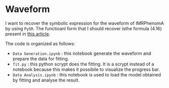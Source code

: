 # Waveform

I want to recover the symbolic expression for the waveform of IMRPhenomA by using `PySR`. The functioanl form that I should recover isthe formula (4.16) present in [this article](https://arxiv.org/pdf/0710.2335.pdf).

The code is organized as follows:

* `Data Generation.ipynb` : this notebook generate the waveform and prepare the data for fitting.
* `fit.py` : this python scrypt does the fitting. It is a scrypt instead of a notebook because this makes it possibile to visualize the progress bar.
* `Data Analysis.ipynb` : this notebook is used to load the model obtained by fitting and analyse the result.
